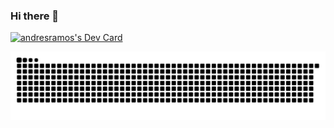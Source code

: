 ### Hi there 👋
<a href="https://app.daily.dev/andresramos"><img src="https://api.daily.dev/devcards/v2/8YmgfgRiFdAaegkJaqGif.png?r=p0n&type=wide" width="652" alt="andresramos's Dev Card"/></a>

![Snake animation](https://github.com/andreramosilva/andreramosilva/blob/output/github-contribution-grid-snake.svg)



<!--
**andreramosilva/andreramosilva** is a ✨ _special_ ✨ repository because its `README.md` (this file) appears on your GitHub profile.

Here are some ideas to get you started:



- 🔭 I’m currently working on ...
- 🌱 I’m currently learning ...
- 👯 I’m looking to collaborate on ...
- 🤔 I’m looking for help with ...
- 💬 Ask me about ...
- 📫 How to reach me: ...
- 😄 Pronouns: ...
- ⚡ Fun fact: ...
-->
